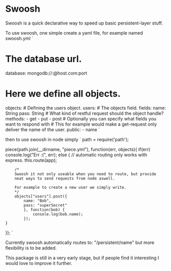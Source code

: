 # Swoosh #

Swoosh is a quick declarative way to speed up basic persistent-layer stuff.

To use swoosh, one simple create a yaml file, for example named swoosh.yml
`
# The database url.
database: mongodb://<user>:<pass>@host.com:port
# Here we define all objects.
objects:
	# Defining the users object.
    users:
    	# The objects field.
        fields:
            name: String
            pass: String
        # What kind of restful request should the object handle?
        methods:
            - get
            - put
            - post
        # Optionally you can specify what fields you want to respond with
        # This for example would make a get-request only deliver the name of the user.
        public:
        	- name
`

then to use swoosh in node simply
`
path = require('path');

piece(path.join(__dirname, "piece.yml"), function(err, objects){
	if(err) console.log("Err :(", err);
	else {
		// automatic routing only works with express.
		this.route(app);

		/*
		Swoosh it not only useable when you need to route, but provide
		neat ways to send requests from node aswell.

		For example to create a new user we simply write.
		*/
		objects["users"].post({
			name: "Bob",
			pass: "superSecret"
			}, function(bob) {
				console.log(bob.name);
			});
	}
});
`

Currently swoosh automatically routes to: "/persistent/name" but more flexibility is to be added.

This package is still in a very early stage, but if people find it interesting I would love to improve it further.